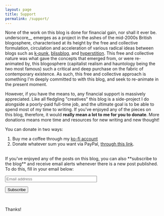 ```yaml
---
layout: page
title: Support
permalink: /support/
---
```


None of the work on this blog is done for financial gain, nor shall it ever be. underscore__ emerges as a project in the ashes of the mid-2000s British blogosphere, characterised at its height by the free and collective formulation, circulation and acceleration of various radical ideas between blogs such as [k-punk](http://k-punk.abstractdynamics.org/), [blissblog](http://blissout.blogspot.com/), and [hyperstition](http://hyperstition.abstractdynamics.org/). This free and collective nature was what gave the concepts that emerged from, or were re-animated by, this blogosphere (capitalist realism and hauntology being the two most famous) such a critical and deep purchase on the fabric of contemporary existence. As such, this free and collective approach is something I'm deeply committed to with this blog, and seek to re-animate in the present moment.

However, if you have the means to, any financial support is massively appreciated. Like all fledgling "creatives" this blog is a side-project I do alongside a poorly-paid full-time job, and the ultimate goal is to be able to spend most of my time to writing. If you've enjoyed any of the pieces on this blog, therefore, it would **really mean a lot to me for you to donate**. More donations means more time and resources for new writing and new thought!

You can donate in two ways:  

1) Buy me a coffee through my [ko-fi account](https://ko-fi.com/jakeunderscore)  
2) Donate whatever sum you want via PayPal, [through this link](https://www.paypal.com/cgi-bin/webscr?cmd=_s-xclick&hosted_button_id=MEMKEL9GFNVCE).

<br>
If you've enjoyed any of the posts on this blog, you can also **subscribe to the blog** and receive email alerts whenever there is a new post published. To do this, fill in your email below:

<div class="newsletter-container">
    <form class="newsletter-form" action="https://tinyletter.com/underscoreblog" method="post" target="popupwindow" onsubmit="window.open('https://tinyletter.com/underscoreblog', 'popupwindow', 'scrollbars=yes,width=800,height=600');return true">
      <p><input class="newsletter-text" style="color:#000000; width:300px" type="text" name="email" placeholder="Email address" /></p>
      <input type="hidden" value="underscoreblog" name="uri"/>
      <input type="hidden" name="loc" value="en_US"/>
      <input type="submit" id="newsletter-subscribe" value="Subscribe" />
    </form>
</div>
<br>

Thanks!
